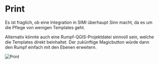 # Print

Es ist fraglich, ob eine Integration in SIMI überhaupt Sinn macht, da es um die Pflege von wenigen Templates geht.

Alternativ könnte auch eine Rumpf-QGIS-Projektdatei sinnvoll sein, welche die Templates direkt beinhaltet. 
Der zukünftige Magicbutton würde dann den Rumpf einfach mit den Ebenen erweitern.

![Print](../puml/rendered/print.png) 